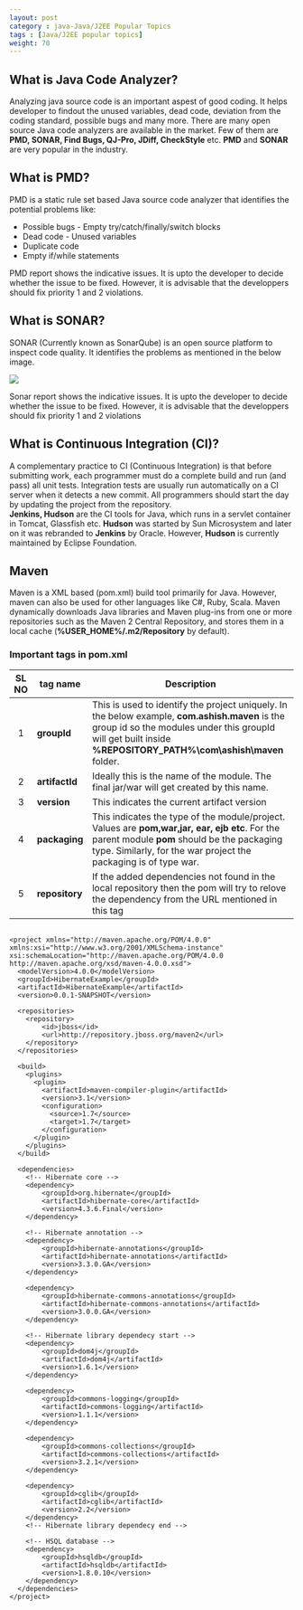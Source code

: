 ```yaml
---
layout: post
category : java-Java/J2EE Popular Topics
tags : [Java/J2EE popular topics]
weight: 70
---
```


## What is Java Code Analyzer?

Analyzing java source code is an important aspest of good coding. It helps developer to findout the unused variables, dead code, deviation from the coding standard, possible bugs and many more. There are many open source Java code analyzers are available in the market. Few of them are **PMD, SONAR, Find Bugs, QJ-Pro, JDiff, CheckStyle** etc. **PMD** and **SONAR** are very popular in the industry.

## What is PMD?

PMD is a static rule set based Java source code analyzer that identifies the potential problems like:


 * Possible bugs - Empty try/catch/finally/switch blocks
 * Dead code - Unused variables
 * Duplicate code
 * Empty if/while statements

PMD report shows the indicative issues. It is upto the developer to decide whether the issue to be fixed. However, it is advisable that the developpers should fix priority 1 and 2 violations.

## What is SONAR?

SONAR (Currently known as SonarQube) is an open source platform to inspect code quality. It identifies the problems as mentioned in the below image.

<img src="https://cloud.githubusercontent.com/assets/11231867/7565993/0190cab2-f812-11e4-8412-8acbc253d291.png"/>

Sonar report shows the indicative issues. It is upto the developer to decide whether the issue to be fixed. However, it is advisable that the developpers should fix priority 1 and 2 violations

## What is Continuous Integration (CI)?

A complementary practice to CI (Continuous Integration) is that before submitting work, each programmer must do a complete build and run (and pass) all unit tests. Integration tests are usually run automatically on a CI server when it detects a new commit. All programmers should start the day by updating the project from the repository.  
**Jenkins, Hudson** are the CI tools for Java, which runs in a servlet container in Tomcat, Glassfish etc. **Hudson** was started by Sun Microsystem and later on it was rebranded to **Jenkins** by Oracle. However, **Hudson** is currently maintained by Eclipse Foundation.

## Maven

Maven is a XML based (pom.xml) build tool primarily for Java. However, maven can also be used for other languages like  C#, Ruby, Scala. Maven dynamically downloads Java libraries and Maven plug-ins from one or more repositories such as the Maven 2 Central Repository, and stores them in a local cache (**%USER_HOME%/.m2/Repository** by default).

### Important tags in pom.xml

SL NO | tag name | Description
:---: | --- | ---
1 | **groupId** | This is used to identify the project uniquely. In the below example, **com.ashish.maven** is the group id so the modules under this groupId will get built inside **%REPOSITORY_PATH%\com\ashish\maven** folder.
2 | **artifactId** | Ideally this is the name of the module. The final jar/war will get created by this name.
3 | **version** | This indicates the current artifact version
4 | **packaging** | This indicates the type of the module/project. Values are **pom,war,jar, ear, ejb etc**. For the parent module **pom** should be the packaging type. Similarly, for the war project the packaging is of type war.
5 | **repository** | If the added dependencies not found in the local repository then the pom will try to relove the dependency from the URL mentioned in this tag

<pre class="prettyprint highlight"><code class="language-xml" data-lang="xml">
&lt;project xmlns="http://maven.apache.org/POM/4.0.0" xmlns:xsi="http://www.w3.org/2001/XMLSchema-instance" xsi:schemaLocation="http://maven.apache.org/POM/4.0.0 http://maven.apache.org/xsd/maven-4.0.0.xsd"&gt;
  &lt;modelVersion&gt;4.0.0&lt;/modelVersion&gt;
  &lt;groupId&gt;HibernateExample&lt;/groupId&gt;
  &lt;artifactId&gt;HibernateExample&lt;/artifactId&gt;
  &lt;version&gt;0.0.1-SNAPSHOT&lt;/version&gt;
  
  &lt;repositories&gt;
    &lt;repository&gt;
        &lt;id&gt;jboss&lt;/id&gt;
        &lt;url&gt;http://repository.jboss.org/maven2&lt;/url&gt;
    &lt;/repository&gt;
  &lt;/repositories&gt;

  &lt;build&gt;
    &lt;plugins&gt;
      &lt;plugin&gt;
        &lt;artifactId&gt;maven-compiler-plugin&lt;/artifactId&gt;
        &lt;version&gt;3.1&lt;/version&gt;
        &lt;configuration&gt;
          &lt;source&gt;1.7&lt;/source&gt;
          &lt;target&gt;1.7&lt;/target&gt;
        &lt;/configuration&gt;
      &lt;/plugin&gt;
    &lt;/plugins&gt;
  &lt;/build&gt;
  
  &lt;dependencies&gt;
  	&lt;!-- Hibernate core --&gt;
	&lt;dependency&gt;
        &lt;groupId&gt;org.hibernate&lt;/groupId&gt;
        &lt;artifactId&gt;hibernate-core&lt;/artifactId&gt;
        &lt;version&gt;4.3.6.Final&lt;/version&gt;
    &lt;/dependency&gt;
	
	&lt;!-- Hibernate annotation --&gt;
	&lt;dependency&gt;
		&lt;groupId&gt;hibernate-annotations&lt;/groupId&gt;
		&lt;artifactId&gt;hibernate-annotations&lt;/artifactId&gt;
		&lt;version&gt;3.3.0.GA&lt;/version&gt;
	&lt;/dependency&gt;
 
	&lt;dependency&gt;
		&lt;groupId&gt;hibernate-commons-annotations&lt;/groupId&gt;
		&lt;artifactId&gt;hibernate-commons-annotations&lt;/artifactId&gt;
		&lt;version&gt;3.0.0.GA&lt;/version&gt;
	&lt;/dependency&gt;
	
	&lt;!-- Hibernate library dependecy start --&gt;
	&lt;dependency&gt;
		&lt;groupId&gt;dom4j&lt;/groupId&gt;
		&lt;artifactId&gt;dom4j&lt;/artifactId&gt;
		&lt;version&gt;1.6.1&lt;/version&gt;
	&lt;/dependency&gt;
 
	&lt;dependency&gt;
		&lt;groupId&gt;commons-logging&lt;/groupId&gt;
		&lt;artifactId&gt;commons-logging&lt;/artifactId&gt;
		&lt;version&gt;1.1.1&lt;/version&gt;
	&lt;/dependency&gt;
 
	&lt;dependency&gt;
		&lt;groupId&gt;commons-collections&lt;/groupId&gt;
		&lt;artifactId&gt;commons-collections&lt;/artifactId&gt;
		&lt;version&gt;3.2.1&lt;/version&gt;
	&lt;/dependency&gt;
 
	&lt;dependency&gt;
		&lt;groupId&gt;cglib&lt;/groupId&gt;
		&lt;artifactId&gt;cglib&lt;/artifactId&gt;
		&lt;version&gt;2.2&lt;/version&gt;
	&lt;/dependency&gt;
	&lt;!-- Hibernate library dependecy end --&gt;
	
	&lt;!-- HSQL database --&gt;
	&lt;dependency&gt; 
        &lt;groupId&gt;hsqldb&lt;/groupId&gt; 
        &lt;artifactId&gt;hsqldb&lt;/artifactId&gt; 
        &lt;version&gt;1.8.0.10&lt;/version&gt; 
    &lt;/dependency&gt;
  &lt;/dependencies&gt;
&lt;/project&gt;
</code></pre>
